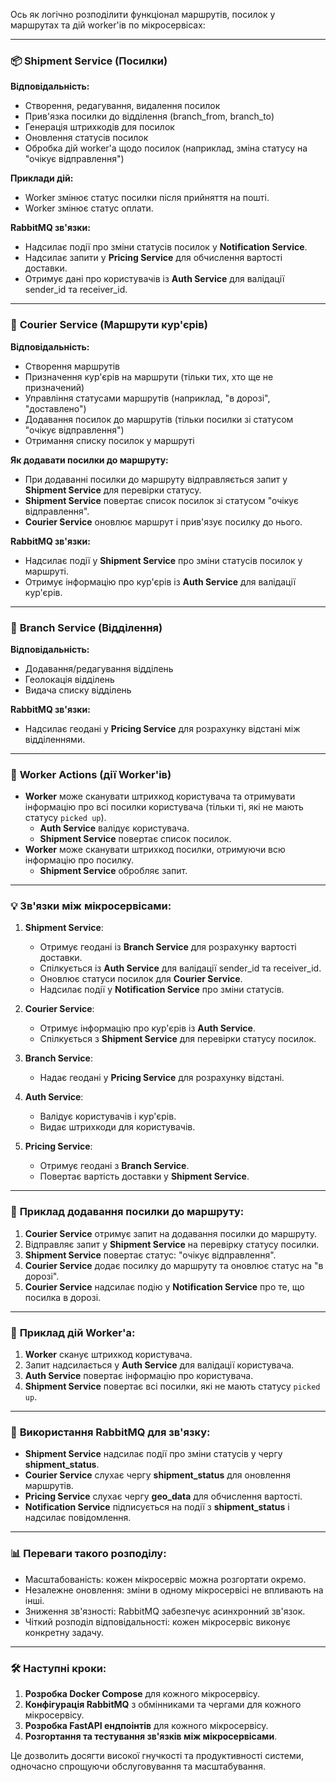 Ось як логічно розподілити функціонал маршрутів, посилок у маршрутах та дій worker'ів по мікросервісах:

---

### 📦 **Shipment Service (Посилки)**
**Відповідальність:**
- Створення, редагування, видалення посилок
- Прив'язка посилки до відділення (branch_from, branch_to)
- Генерація штрихкодів для посилок
- Оновлення статусів посилок
- Обробка дій worker'а щодо посилок (наприклад, зміна статусу на "очікує відправлення")

**Приклади дій:**
- Worker змінює статус посилки після прийняття на пошті.
- Worker змінює статус оплати.

**RabbitMQ зв'язки:**
- Надсилає події про зміни статусів посилок у **Notification Service**.
- Надсилає запити у **Pricing Service** для обчислення вартості доставки.
- Отримує дані про користувачів із **Auth Service** для валідації sender_id та receiver_id.

---

### 🚚 **Courier Service (Маршрути кур'єрів)**
**Відповідальність:**
- Створення маршрутів
- Призначення кур'єрів на маршрути (тільки тих, хто ще не призначений)
- Управління статусами маршрутів (наприклад, "в дорозі", "доставлено")
- Додавання посилок до маршрутів (тільки посилки зі статусом "очікує відправлення")
- Отримання списку посилок у маршруті

**Як додавати посилки до маршруту:**
- При додаванні посилки до маршруту відправляється запит у **Shipment Service** для перевірки статусу.
- **Shipment Service** повертає список посилок зі статусом "очікує відправлення".
- **Courier Service** оновлює маршрут і прив'язує посилку до нього.

**RabbitMQ зв'язки:**
- Надсилає події у **Shipment Service** про зміни статусів посилок у маршруті.
- Отримує інформацію про кур'єрів із **Auth Service** для валідації кур'єрів.

---

### 🏢 **Branch Service (Відділення)**
**Відповідальність:**
- Додавання/редагування відділень
- Геолокація відділень
- Видача списку відділень

**RabbitMQ зв'язки:**
- Надсилає геодані у **Pricing Service** для розрахунку відстані між відділеннями.

---

### 👷 **Worker Actions (дії Worker'ів)**
- **Worker** може сканувати штрихкод користувача та отримувати інформацію про всі посилки користувача (тільки ті, які не мають статусу `picked up`). 
  - **Auth Service** валідує користувача.
  - **Shipment Service** повертає список посилок.
- **Worker** може сканувати штрихкод посилки, отримуючи всю інформацію про посилку.
  - **Shipment Service** обробляє запит.

---

### 💡 **Зв'язки між мікросервісами:**
1. **Shipment Service**:
   - Отримує геодані із **Branch Service** для розрахунку вартості доставки.
   - Спілкується із **Auth Service** для валідації sender_id та receiver_id.
   - Оновлює статуси посилок для **Courier Service**.
   - Надсилає події у **Notification Service** про зміни статусів.

2. **Courier Service**:
   - Отримує інформацію про кур'єрів із **Auth Service**.
   - Спілкується з **Shipment Service** для перевірки статусу посилок.

3. **Branch Service**:
   - Надає геодані у **Pricing Service** для розрахунку відстані.

4. **Auth Service**:
   - Валідує користувачів і кур'єрів.
   - Видає штрихкоди для користувачів.

5. **Pricing Service**:
   - Отримує геодані з **Branch Service**.
   - Повертає вартість доставки у **Shipment Service**.

---

### 📘 **Приклад додавання посилки до маршруту:**  
1. **Courier Service** отримує запит на додавання посилки до маршруту.  
2. Відправляє запит у **Shipment Service** на перевірку статусу посилки.  
3. **Shipment Service** повертає статус: "очікує відправлення".  
4. **Courier Service** додає посилку до маршруту та оновлює статус на "в дорозі".  
5. **Courier Service** надсилає подію у **Notification Service** про те, що посилка в дорозі.  

---

### 📘 **Приклад дій Worker'а:**  
1. **Worker** сканує штрихкод користувача.  
2. Запит надсилається у **Auth Service** для валідації користувача.  
3. **Auth Service** повертає інформацію про користувача.  
4. **Shipment Service** повертає всі посилки, які не мають статусу `picked up`.  

---

### 🔗 **Використання RabbitMQ для зв'язку:**  
- **Shipment Service** надсилає події про зміни статусів у чергу **shipment_status**.  
- **Courier Service** слухає чергу **shipment_status** для оновлення маршрутів.  
- **Pricing Service** слухає чергу **geo_data** для обчислення вартості.  
- **Notification Service** підписується на події з **shipment_status** і надсилає повідомлення.  

---

### 📊 **Переваги такого розподілу:**
- Масштабованість: кожен мікросервіс можна розгортати окремо.
- Незалежне оновлення: зміни в одному мікросервісі не впливають на інші.
- Зниження зв'язності: RabbitMQ забезпечує асинхронний зв'язок.
- Чіткий розподіл відповідальності: кожен мікросервіс виконує конкретну задачу.  

---

### 🛠 **Наступні кроки:**
1. **Розробка Docker Compose** для кожного мікросервісу.  
2. **Конфігурація RabbitMQ** з обмінниками та чергами для кожного мікросервісу.  
3. **Розробка FastAPI ендпоінтів** для кожного мікросервісу.  
4. **Розгортання та тестування зв'язків між мікросервісами**.  

Це дозволить досягти високої гнучкості та продуктивності системи, одночасно спрощуючи обслуговування та масштабування.